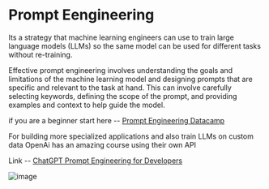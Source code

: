 # Prompt Eengineering

Its a strategy that machine learning engineers can use to train large language models (LLMs) so the same model can be used for different tasks without re-training.

Effective prompt engineering involves understanding the goals and limitations of the machine learning model and designing prompts that are specific and relevant to the task at hand. This can involve carefully selecting keywords, defining the scope of the prompt, and providing examples and context to help guide the model.

if you are a beginner start here -- [Prompt Engineering Datacamp](https://www.datacamp.com/webinars/beginners-guide-to-prompt-engineering-with-chatgpt)

For building more specialized applications and also train LLMs on custom data OpenAi has an amazing course using their own API

Link -- [ChatGPT Prompt Engineering for Developers](https://www.deeplearning.ai/short-courses/chatgpt-prompt-engineering-for-developers/)


![image](https://user-images.githubusercontent.com/89206677/235996029-46057faf-6976-42b9-af3f-c1bb9be735d4.png)


